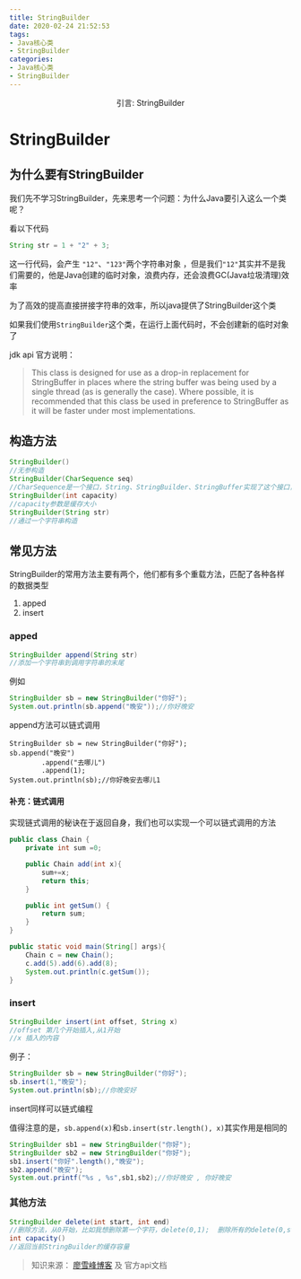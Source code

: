 ```yaml
---
title: StringBuilder
date: 2020-02-24 21:52:53
tags:
- Java核心类
- StringBuilder
categories:
- Java核心类
- StringBuilder
---
```


<center>

引言: StringBuilder

</center>

<!--more-->

# StringBuilder


## 为什么要有StringBuilder

我们先不学习StringBuilder，先来思考一个问题：为什么Java要引入这么一个类呢？

看以下代码
```java
String str = 1 + "2" + 3;
```
这一行代码，会产生 `"12"`、`"123"`两个字符串对象
，但是我们`"12"`其实并不是我们需要的，他是Java创建的临时对象，浪费内存，还会浪费GC(Java垃圾清理)效率

为了高效的提高直接拼接字符串的效率，所以java提供了StringBuilder这个类

如果我们使用`StringBuilder`这个类，在运行上面代码时，不会创建新的临时对象了

jdk api 官方说明：
> This class is designed for use as a drop-in replacement for StringBuffer in places where the string buffer was being used by a single thread (as is generally the case). Where possible, it is recommended that this class be used in preference to StringBuffer as it will be faster under most implementations.

## 构造方法

```java
StringBuilder()
//无参构造
StringBuilder(CharSequence seq)
//CharSequence是一个接口，String、StringBuilder、StringBuffer实现了这个接口，其实代表的就是一个字符串
StringBuilder(int capacity)
//capacity参数是缓存大小
StringBuilder(String str)
//通过一个字符串构造
```


## 常见方法
StringBuilder的常用方法主要有两个，他们都有多个重载方法，匹配了各种各样的数据类型
   1. apped
   2. insert
### apped
```java
StringBuilder append(String str)
//添加一个字符串到调用字符串的末尾
```
例如
```java
StringBuilder sb = new StringBuilder("你好");
System.out.println(sb.append("晚安"));//你好晚安
```
append方法可以链式调用
```
StringBuilder sb = new StringBuilder("你好");
sb.append("晚安")
        .append("去哪儿")
        .append(1);
System.out.println(sb);//你好晚安去哪儿1
```

#### 补充：链式调用
实现链式调用的秘诀在于返回自身，我们也可以实现一个可以链式调用的方法
```java
public class Chain {
    private int sum =0;

    public Chain add(int x){
        sum+=x;
        return this;
    }

    public int getSum() {
        return sum;
    }
}

public static void main(String[] args){
    Chain c = new Chain();
    c.add(5).add(6).add(8);
    System.out.println(c.getSum());
}
```



### insert
```java
StringBuilder insert(int offset, String x)
//offset 第几个开始插入,从1开始
//x 插入的内容
```
例子：
```java
StringBuilder sb = new StringBuilder("你好");
sb.insert(1,"晚安");
System.out.println(sb);//你晚安好
```
insert同样可以链式编程

值得注意的是，`sb.append(x)`和`sb.insert(str.length(), x)`其实作用是相同的
```java
StringBuilder sb1 = new StringBuilder("你好");
StringBuilder sb2 = new StringBuilder("你好");
sb1.insert("你好".length(),"晚安");
sb2.append("晚安");
System.out.printf("%s , %s",sb1,sb2);//你好晚安 , 你好晚安
```

### 其他方法
```java
StringBuilder delete(int start, int end)
//删除方法，从0开始，比如我想删除第一个字符，delete(0,1);  删除所有的delete(0,str.length())
int	capacity()
//返回当前StringBuilder的缓存容量
```


> 知识来源：
[廖雪峰博客](https://www.liaoxuefeng.com/wiki/1252599548343744/1271993169413952)
及 官方api文档